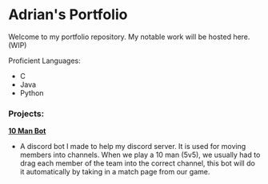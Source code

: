 # Adrian's Portfolio


Welcome to my portfolio repository. My notable work will be hosted here. (WIP)

Proficient Languages:
- C
- Java
- Python

<h3>Projects:</h3>

<b><a href="https://github.com/Ad-Chan/10ManBot">10 Man Bot</a></b>
- A discord bot I made to help my discord server. It is used for moving members into channels. When we play a 10 man (5v5), we usually had to drag each member of the team into the correct channel, this bot will do it automatically by taking in a match page from our game.
